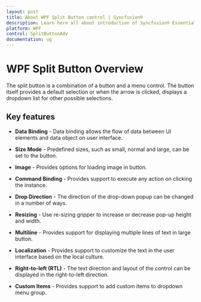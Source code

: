 ```yaml
---
layout: post
title: About WPF Split Button control | Syncfusion®
description: Learn here all about introduction of Syncfusion® Essential Studio® WPF Split Button control, its elements and more.
platform: WPF
control: SplitButtonAdv
documentation: ug
---
```


# WPF Split Button Overview

The split button is a combination of a button and a menu control. The button itself provides a default selection or when the arrow is clicked, displays a dropdown list for other possible selections.

## Key features

* **Data Binding** - Data binding allows the flow of data between UI elements and data object on user interface.

* **Size Mode** - Predefined sizes, such as small, normal and large, can be set to the button.

* **Image** - Provides options for loading image in button.

* **Command Binding** - Provides support to execute any action on clicking the instance.

* **Drop Direction** - The direction of the drop-down popup can be changed in a number of ways.

* **Resizing** - Use re-sizing gripper to increase or decrease pop-up height and width.

* **Multiline** - Provides support for displaying multiple lines of text in large button.

* **Localization** - Provides support to customize the text in the user interface based on the local culture.

* **Right-to-left (RTL)** - The text direction and layout of the control can be displayed in the right-to-left direction.

* **Custom Items** - Provides support to add custom items to dropdown menu group.






